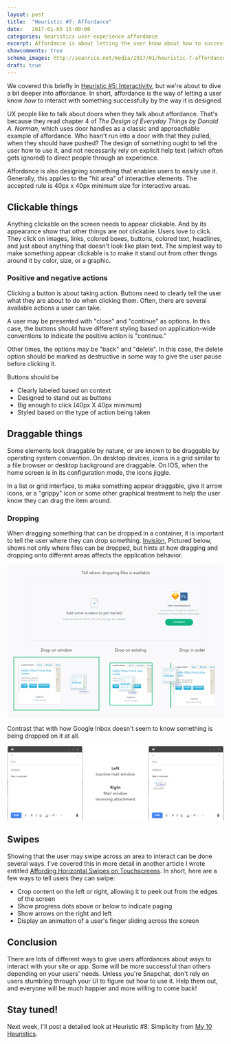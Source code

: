 ```yaml
---
layout: post
title:  "Heuristic #7: Affordance"
date:   2017-01-05 15:00:00
categories: heuristics user-experience affordance
excerpt: Affordance is about letting the user know about how to successfully interact with your digital experience.
showcomments: true
schema_images: http://seanrice.net/media/2017/01/heuristic-7-affordance-title.jpg
draft: true
---
```


We covered this briefly in [Heuristic #5: Interactivity](/heuristics/user-experience/interactivity/2016/12/17/heuristic-5-interactivity.html), but we're about to dive a bit deeper into affordance. In short, affordance is the way of letting a user know _how_ to interact with something successfully by the way it is designed.

UX people like to talk about doors when they talk about affordance. That's because they read chapter 4 of _The Design of Everyday Things by Donald A. Norman_, which uses door handles as a classic and approachable example of affordance. Who hasn't run into a door with that they pulled, when they should have pushed? The design of something ought to tell the user how to use it, and not necessarily rely on explicit help text (which often gets ignored) to direct people through an experience.

Affordance is also designing something that enables users to easily use it. Generally, this applies to the &quot;hit area&quot; of interactive elements. The accepted rule is 40px x 40px minimum size for interactive areas.

## Clickable things

Anything clickable on the screen needs to appear clickable. And by its appearance show that other things are _not_ clickable. Users love to click. They click on images, links, colored boxes, buttons, colored text, headlines, and just about anything that doesn't look like plain text. The simplest way to make something appear clickable is to make it stand out from other things around it by color, size, or a graphic.

### Positive and negative actions

Clicking a button is about taking action. Buttons need to clearly tell the user what they are about to do when clicking them. Often, there are several available actions a user can take.

A user may be presented with &quot;close&quot; and &quot;continue&quot; as options. In this case, the buttons should have different styling based on application-wide conventions to indicate the positive action is &quot;continue.&quot;

Other times, the options may be &quot;back&quot; and &quot;delete&quot;. In this case, the delete option should be marked as destructive in some way to give the user pause before clicking it.

Buttons should be

- Clearly labeled based on context
- Designed to stand out as buttons
- Big enough to click (40px X 40px minimum)
- Styled based on the type of action being taken

## Draggable things

Some elements look draggable by nature, or are known to be draggable by operating system convention. On desktop devices, icons in a grid similar to a file browser or desktop background are draggable. On IOS, when the home screen is in its configuration mode, the icons jiggle.

In a list or grid interface, to make something appear draggable, give it arrow icons, or a &quot;grippy&quot; icon or some other graphical treatment to help the user know they can drag the item around.

### Dropping

When dragging something that can be dropped in a container, it is important to tell the user where they can drop something. [Invision](https://invisionapp.com), Pictured below, shows not only where files can be dropped, but hints at how dragging and dropping onto different areas affects the application behavior.

![Example of Invision drag affordances](/media/2017/01/dropping-in-invision.png)

Contrast that with how Google Inbox doesn't seem to know something is being dropped on it at all.

![Lack of affordance in Google Inbox](/media/2017/01/drop-on-inbox.png)

## Swipes

Showing that the user may swipe across an area to interact can be done several ways. I've covered this in more detail in another article I wrote entitled [Affording Horizontal Swipes on Touchscreens](/user-experience/patterns/touch/gestures/mobile/2013/08/29/affording-horizontal-swipes-on-touchscreens.html). In short, here are a few ways to tell users they can swipe:

- Crop content on the left or right, allowing it to peek out from the edges of the screen
- Show progress dots above or below to indicate paging
- Show arrows on the right and left
- Display an animation of a user's finger sliding across the screen

## Conclusion

There are lots of different ways to give users affordances about ways to interact with your site or app. Some will be more successful than others depending on your users' needs. Unless you're Snapchat, don't rely on users stumbling through your UI to figure out how to use it. Help them out, and everyone will be much happier and more willing to come back!

## Stay tuned!

Next week, I'll post a detailed look at Heuristic #8: Simplicity from [My 10 Heuristics](/heuristics/user-experience/2016/10/07/heuristics-overview.html).
